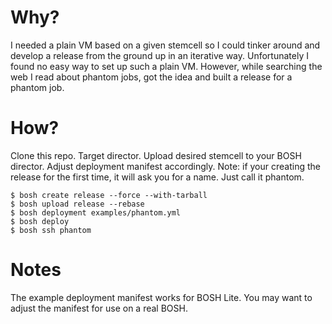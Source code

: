 # Why?

I needed a plain VM based on a given stemcell so I could tinker around and develop a release from the ground up in an iterative way. Unfortunately I found no easy way to set up such a plain VM. However, while searching the web I read about phantom jobs, got the idea and built a release for a phantom job.

# How?

Clone this repo. Target director. Upload desired stemcell to your BOSH director. Adjust deployment manifest accordingly.
Note: if your creating the release for the first time, it will ask you for a name. Just call it phantom.
```
$ bosh create release --force --with-tarball
$ bosh upload release --rebase
$ bosh deployment examples/phantom.yml
$ bosh deploy
$ bosh ssh phantom
```

# Notes

The example deployment manifest works for BOSH Lite. You may want to adjust the manifest for use on a real BOSH.
